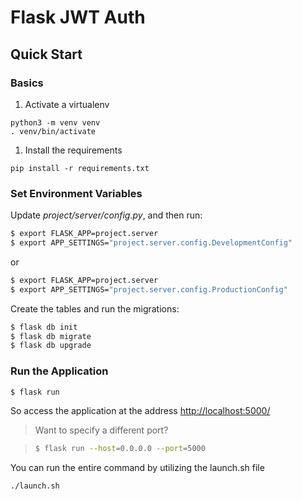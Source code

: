 # Flask JWT Auth

## Quick Start

### Basics

1. Activate a virtualenv
```
python3 -m venv venv
. venv/bin/activate
```
1. Install the requirements
```
pip install -r requirements.txt
```

### Set Environment Variables

Update *project/server/config.py*, and then run:

```sh
$ export FLASK_APP=project.server
$ export APP_SETTINGS="project.server.config.DevelopmentConfig"
```

or

```sh
$ export FLASK_APP=project.server
$ export APP_SETTINGS="project.server.config.ProductionConfig"
```

Create the tables and run the migrations:

```sh
$ flask db init
$ flask db migrate
$ flask db upgrade
```

### Run the Application

```sh
$ flask run
```

So access the application at the address [http://localhost:5000/](http://localhost:5000/)

> Want to specify a different port?

> ```sh
> $ flask run --host=0.0.0.0 --port=5000
> ```

You can run the entire command by utilizing the launch.sh file
```
./launch.sh
```